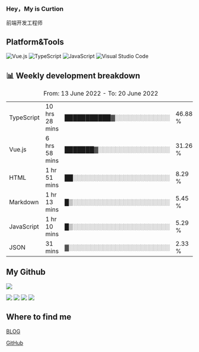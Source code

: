### Hey，My is Curtion
前端开发工程师
## Platform&Tools

![Vue.js](https://img.shields.io/badge/-Vue.js-4FC08D?style=flat-square&logo=Vue.js&logoColor=white)
![TypeScript](https://img.shields.io/badge/-TypeScript-007ACC?style=flat-square&logo=typescript&logoColor=white)
![JavaScript](https://img.shields.io/badge/-JavaScript-F7DF1E?style=flat-square&logo=javascript&logoColor=black)
![Visual Studio Code](https://img.shields.io/badge/-VSCode-007ACC?style=flat-square&logo=Visual-Studio-Code&logoColor=white)

## 📊 Weekly development breakdown

<!--START_SECTION:waka-->

<table><caption>From: 13 June 2022 - To: 20 June 2022</caption><tr><td>TypeScript</td><td>10 hrs 28 mins</td><td>███████████▓░░░░░░░░░░░░░</td><td>46.88 %</td></tr><tr><td>Vue.js</td><td>6 hrs 58 mins</td><td>███████▓░░░░░░░░░░░░░░░░░</td><td>31.26 %</td></tr><tr><td>HTML</td><td>1 hr 51 mins</td><td>██░░░░░░░░░░░░░░░░░░░░░░░</td><td>8.29 %</td></tr><tr><td>Markdown</td><td>1 hr 13 mins</td><td>█▒░░░░░░░░░░░░░░░░░░░░░░░</td><td>5.45 %</td></tr><tr><td>JavaScript</td><td>1 hr 10 mins</td><td>█▒░░░░░░░░░░░░░░░░░░░░░░░</td><td>5.29 %</td></tr><tr><td>JSON</td><td>31 mins</td><td>▓░░░░░░░░░░░░░░░░░░░░░░░░</td><td>2.33 %</td></tr></table>

<!--END_SECTION:waka-->

## My Github

![](http://github-profile-summary-cards.vercel.app/api/cards/profile-details?username=curtion&theme=nord_bright)

![](http://github-profile-summary-cards.vercel.app/api/cards/stats?username=curtion&theme=nord_bright)
![](http://github-profile-summary-cards.vercel.app/api/cards/productive-time?username=curtion&theme=nord_bright&utcOffset=8)
![](http://github-profile-summary-cards.vercel.app/api/cards/repos-per-language?username=curtion&theme=nord_bright)
![](http://github-profile-summary-cards.vercel.app/api/cards/most-commit-language?username=curtion&theme=nord_bright)

## Where to find me

[BLOG](https://blog.3gxk.net)

[GitHub](https://github.com/Curtion)
